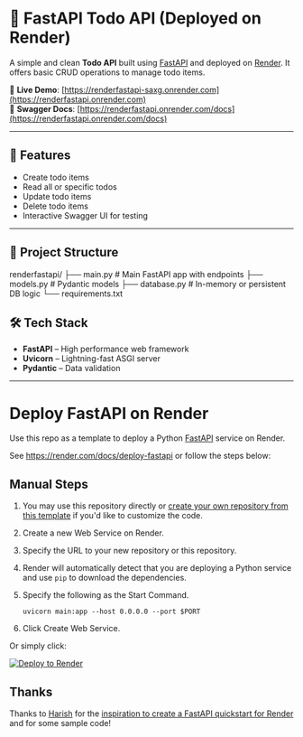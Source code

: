 # 📝 FastAPI Todo API (Deployed on Render)

A simple and clean **Todo API** built using [FastAPI](https://fastapi.tiangolo.com/) and deployed on [Render](https://render.com/). It offers basic CRUD operations to manage todo items.

🔗 **Live Demo**: [https://renderfastapi-saxg.onrender.com](https://renderfastapi.onrender.com)  
📘 **Swagger Docs**: [https://renderfastapi.onrender.com/docs](https://renderfastapi.onrender.com/docs)

---

## 🚀 Features

- Create todo items
- Read all or specific todos
- Update todo items
- Delete todo items
- Interactive Swagger UI for testing

---

## 📂 Project Structure
renderfastapi/
├── main.py # Main FastAPI app with endpoints
├── models.py # Pydantic models
├── database.py # In-memory or persistent DB logic
└── requirements.txt

## 🛠️ Tech Stack

- **FastAPI** – High performance web framework
- **Uvicorn** – Lightning-fast ASGI server
- **Pydantic** – Data validation

---


# Deploy FastAPI on Render

Use this repo as a template to deploy a Python [FastAPI](https://fastapi.tiangolo.com) service on Render.

See https://render.com/docs/deploy-fastapi or follow the steps below:

## Manual Steps

1. You may use this repository directly or [create your own repository from this template](https://github.com/render-examples/fastapi/generate) if you'd like to customize the code.
2. Create a new Web Service on Render.
3. Specify the URL to your new repository or this repository.
4. Render will automatically detect that you are deploying a Python service and use `pip` to download the dependencies.
5. Specify the following as the Start Command.

    ```shell
    uvicorn main:app --host 0.0.0.0 --port $PORT
    ```

6. Click Create Web Service.

Or simply click:

[![Deploy to Render](https://render.com/images/deploy-to-render-button.svg)](https://render.com/deploy?repo=https://github.com/render-examples/fastapi)

## Thanks

Thanks to [Harish](https://harishgarg.com) for the [inspiration to create a FastAPI quickstart for Render](https://twitter.com/harishkgarg/status/1435084018677010434) and for some sample code!
